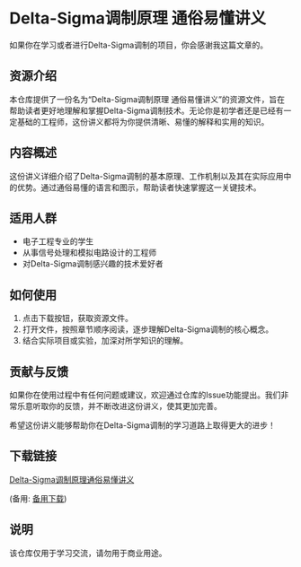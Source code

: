 # Delta-Sigma调制原理 通俗易懂讲义

如果你在学习或者进行Delta-Sigma调制的项目，你会感谢我这篇文章的。

## 资源介绍

本仓库提供了一份名为“Delta-Sigma调制原理 通俗易懂讲义”的资源文件，旨在帮助读者更好地理解和掌握Delta-Sigma调制技术。无论你是初学者还是已经有一定基础的工程师，这份讲义都将为你提供清晰、易懂的解释和实用的知识。

## 内容概述

这份讲义详细介绍了Delta-Sigma调制的基本原理、工作机制以及其在实际应用中的优势。通过通俗易懂的语言和图示，帮助读者快速掌握这一关键技术。

## 适用人群

- 电子工程专业的学生
- 从事信号处理和模拟电路设计的工程师
- 对Delta-Sigma调制感兴趣的技术爱好者

## 如何使用

1. 点击下载按钮，获取资源文件。
2. 打开文件，按照章节顺序阅读，逐步理解Delta-Sigma调制的核心概念。
3. 结合实际项目或实验，加深对所学知识的理解。

## 贡献与反馈

如果你在使用过程中有任何问题或建议，欢迎通过仓库的Issue功能提出。我们非常乐意听取你的反馈，并不断改进这份讲义，使其更加完善。

希望这份讲义能够帮助你在Delta-Sigma调制的学习道路上取得更大的进步！

## 下载链接
[Delta-Sigma调制原理通俗易懂讲义](https://pan.quark.cn/s/253b284b76d2) 

(备用: [备用下载](https://pan.baidu.com/s/1IWnj84mHyLpMHDqiB_K-KQ?pwd=1234))

## 说明

该仓库仅用于学习交流，请勿用于商业用途。
